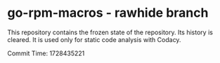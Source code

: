 # go-rpm-macros - rawhide branch

This repository contains the frozen state of the repository.
Its history is cleared. It is used only for static code
analysis with Codacy.

Commit Time: 1728435221